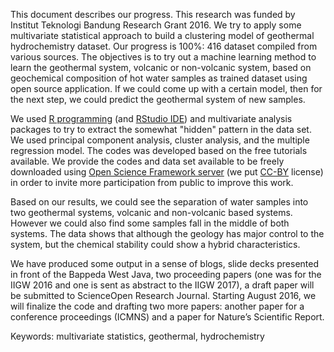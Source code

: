 This document describes our progress. This research was funded by Institut Teknologi Bandung Research Grant 2016. We try to apply some multivariate statistical approach to build a clustering model of geothermal hydrochemistry dataset. Our progress is 100%: 416 dataset compiled from various sources. The objectives is to try out a machine learning method to learn the geothermal system, volcanic or non-volcanic system, based on geochemical composition of hot water samples as trained dataset using open source application. If we could come up with a certain model, then for the next step, we could predict the geothermal system of new samples. 

We used [R programming](http://cran.at.r-project.org/) (and [RStudio IDE](rstudio.com)) and multivariate analysis packages to try to extract the somewhat "hidden" pattern in the data set. We used principal component analysis, cluster analysis, and the multiple regression model. The codes was developed based on the free tutorials available. We provide the codes and data set available to be freely downloaded using [Open Science Framework server](osf.io/wbnz3) (we put [CC-BY](https://creativecommons.org/licenses/by/2.0/) license) in order to invite more participation from public to improve this work.

Based on our results, we could see the separation of water samples into two geothermal systems, volcanic and non-volcanic based systems. However we could also find some samples fall in the middle of both systems. The data shows that although the geology has major control to the system, but the chemical stability could show a hybrid characteristics. 

We have produced some output in a sense of blogs, slide decks presented in front of the Bappeda West Java, two proceeding papers (one was for the IIGW 2016 and one is sent as abstract to the IIGW 2017), a draft paper will be submitted to ScienceOpen Research Journal. Starting August 2016, we will finalize the code and drafting two more papers: another paper for a conference proceedings (ICMNS) and a paper for Nature’s Scientific Report.

Keywords: multivariate statistics, geothermal, hydrochemistry